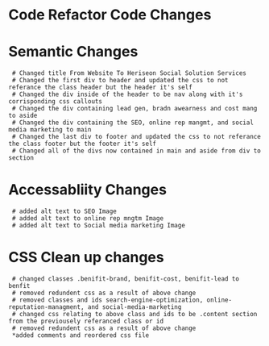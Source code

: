 # Code Refactor Code Changes
# Semantic Changes
     # Changed title From Website To Heriseon Social Solution Services 
     # Changed the first div to header and updated the css to not referance the class header but the header it's self
     # Changed the div inside of the header to be nav along with it's corrisponding css callouts
     # Changed the div containing lead gen, bradn awearness and cost mang to aside
     # Changed the div containing the SEO, online rep mangmt, and social media marketing to main
     # Changed the last div to footer and updated the css to not referance the class footer but the footer it's self
     # Changed all of the divs now contained in main and aside from div to section
# Accessabliity Changes
     # added alt text to SEO Image
     # added alt text to online rep mngtm Image
     # added alt text to Social media marketing Image
# CSS Clean up changes
     # changed classes .benifit-brand, benifit-cost, benifit-lead to benfit
     # removed redundent css as a result of above change
     # removed classes and ids search-engine-optimization, online-reputation-managment, and social-media-marketing
     # changed css relating to above class and ids to be .content section from the previousely referanced class or id
     # removed redundent css as a result of above change
     *added comments and reordered css file